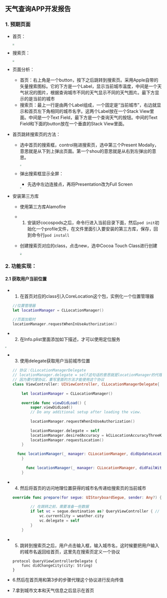 ## 天气查询APP开发报告

### 1. 预期页面

- 首页：

  <img src="https://tva1.sinaimg.cn/large/008i3skNgy1guv7kfnxvsj60gs0ykgme02.jpg" style="zoom:33%;" />

- 搜索页：

  <img src="https://tva1.sinaimg.cn/large/008i3skNgy1guv7jt6d7tj60gy0yogm902.jpg" style="zoom:33%;" />

- 页面分析：

  - 首页：右上角是一个button，按下之后跳转到搜索页。采用Apple自带的矢量搜索图标。它的下方是一个Label，显示当前城市温度，中间是一个天气状况的图片，根据查询城市不同的天气显示不同的天气图片。最下方显示的是当前的城市
  - 搜索页：最上一行是由两个Label组成，一个固定是“当前城市”，右边就显示和首页左下角相同的城市名字。这两个Label放在一个Stack View里面。中间是一个Text Field，最下方是一个查询天气的按钮。中间的Text Field和下面的button放在一个垂直的Stack View里面。

- 首页跳转搜索页的方法：

  - 选中首页的搜索框，control拖进搜索页，选中第三个Present Modally，意思就是从下到上弹出页面。第一个shou的意思就是从右到左弹出的意思。

    <img src="https://tva1.sinaimg.cn/large/008i3skNgy1guv84sgvt6j60u00ve3zx02.jpg" style="zoom:25%;" />

  - 弹出搜索框显示全屏：

    - 先选中左边连接点，再将Presentation改为Full Screen

    <img src="https://tva1.sinaimg.cn/large/008i3skNgy1guv88vio4fj60u00x2ta002.jpg" style="zoom:25%;" />

- 安装第三方库

  - 使用第三方库Alamofire

  - 1. 安装好cocospods之后，命令行进入当前目录下面，然后`pod init`初始化一个profile文件，在文件里面引入要安装的第三方库，保存，回到命令行`pod install`

  - 创建搜索页对应的class，点击new，选中Cocoa Touch Class进行创建

    <img src="https://tva1.sinaimg.cn/large/008i3skNgy1guvfxd76m2j60u00lwta902.jpg" style="zoom:35%;" />

  



### 2. 功能实现：

#### 2.1 获取用户当前位置

- 1. 在首页对应的class引入CoreLocation这个包，实例化一个位置管理器

  ```swift
  //位置管理器
  let locationManager = CLLocationManager()
  
  //页面加载时
  locationManager.requestWhenInUseAuthorization()
  ```

- 2. 在Info.plist里面添加如下描述，才可以使用定位服务

<img src="https://tva1.sinaimg.cn/large/008i3skNgy1guv8omeyw5j611e04udgi02.jpg" style="zoom:25%;" />





- 3. 使用delegate获取用户当前城市位置

  ```swift
  // 协议：CLLocationManagerDelegate
  // locationManager.delegate = self这句话的意思就是locationManager的代理就是这个类本身
  // 因为要代理协议，重写里面的方法才能使用这个协议
  class ViewController: UIViewController, CLLocationManagerDelegate{
   
      let locationManager = CLLocationManager()
      
      override func viewDidLoad() {
          super.viewDidLoad()
          // Do any additional setup after loading the view.
          
          locationManager.requestWhenInUseAuthorization()
          
          locationManager.delegate = self
          locationManager.desiredAccuracy = kCLLocationAccuracyThreeKilometers
          locationManager.requestLocation()
      }
    
    func locationManager(_ manager: CLLocationManager, didUpdateLocations locations: [CLLocation]) {
      }
    
    	func locationManager(_ manager: CLLocationManager, didFailWithError error: Error) {
      }
  ```

  

- 4. 然后将首页的访问地理位置获得的城市名传递给搜索页的当前城市

  ```swift
  override func prepare(for segue: UIStoryboardSegue, sender: Any?) {
     
          // 在跳转之前，需要准备一些数据
          if let vc = segue.destination as? QueryViewController { // 判断跳转的是否是搜索页
              vc.currentCity = weather.city
              vc.delegate = self
          }
      }
  ```

- 5. 跳转到搜索页之后，用户点击输入框，输入城市名，这时候要把用户输入的城市名返回给首页，这里先在搜索页定义一个协议

  ```
  protocol QueryViewControllerDelegate {
      func didChangeCity(city: String)
  }
  ```

- 6.然后在首页用和第3步的步骤代理这个协议进行反向传值

- 7.拿到城市文本和天气信息之后显示在首页
